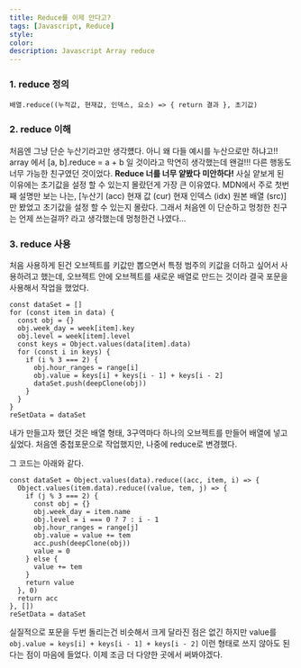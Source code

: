```yaml
---
title: Reduce를 이제 안다고?
tags: [Javascript, Reduce]
style: 
color: 
description: Javascript Array reduce
---
```



### 1. reduce 정의
`배열.reduce((누적값, 현재값, 인덱스, 요소) => { return 결과 }, 초기값)`

### 2. reduce 이해
처음엔 그냥 단순 누산기라고만 생각헀다.
아니 왜 다들 예시를 누산으로만 하냐고!!
array 에서 [a, b].reduce = a + b 일 것이라고 막연히 생각했는데
왠걸!!! 다른 행동도 너무 가능한 친구였던 것이었다.
**Reduce 너를 너무 얕봤다 미안하다!**
사실 얕보게 된 이유에는 초기값을 설정 할 수 있는지 몰랐던게 가장 큰 이유였다.
MDN에서 주로 첫번째 설명만 보는 나는, [누산기 (acc) 현재 값 (cur) 현재 인덱스 (idx) 원본 배열 (src)] 만 봤었고 초기값을 설정 할 수 있는지 몰랐다.
그래서 처음엔 이 단순하고 멍청한 친구는 언제 쓰는걸까? 라고 생각했는데 멍청한건 나였다...

### 3. reduce 사용
처음 사용하게 된건 오브젝트를 키값만 뽑으면서 특정 범주의 키값을 더하고 싶어서 사용하려고 했는데, 오브젝트 안에 오브젝트를 새로운 배열로 만드는 것이라 결국 포문을 사용해서 작업을 했었다.

```
const dataSet = []
for (const item in data) {
  const obj = {}
  obj.week_day = week[item].key
  obj.level = week[item].level
  const keys = Object.values(data[item].data)
  for (const i in keys) {
    if (i % 3 === 2) {
      obj.hour_ranges = range[i]
      obj.value = keys[i] + keys[i - 1] + keys[i - 2]
      dataSet.push(deepClone(obj))
    }
  }
}
reSetData = dataSet
```
내가 만들고자 했던 것은 배열 형태, 3구역마다 하나의 오브젝트를 만들어 배열에 넣고 싶었다. 처음엔 중첩포문으로 작업했지만, 나중에 reduce로 변경했다.

그 코드는 아래와 같다.
```
const dataSet = Object.values(data).reduce((acc, item, i) => {
  Object.values(item.data).reduce((value, tem, j) => {
    if (j % 3 === 2) {
      const obj = {}
      obj.week_day = item.name
      obj.level = i === 0 ? 7 : i - 1
      obj.hour_ranges = range[j]
      obj.value = value += tem
      acc.push(deepClone(obj))
      value = 0
    } else {
      value += tem
    }
    return value
  }, 0)
  return acc
}, [])
reSetData = dataSet
```
실질적으로 포문을 두번 돌리는건 비슷해서 크게 달라진 점은 없긴 하지만
value를 `obj.value = keys[i] + keys[i - 1] + keys[i - 2]` 이런 형태로 쓰지 않아도 된다는 점이 마음에 들었다.
이제 조금 더 다양한 곳에서 써봐야겠다.

